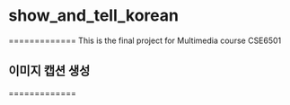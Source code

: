 # show_and_tell_korean
=============
This is the final project for Multimedia course CSE6501

## 이미지 캡션 생성
=============